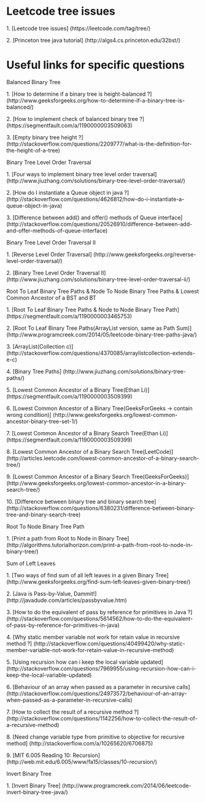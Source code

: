 # Leetcode tree issues
<p>1. [Leetcode tree issues] (https://leetcode.com/tag/tree/)
<p>2. [Princeton tree java tutorial] (http://algs4.cs.princeton.edu/32bst/)

# Useful links for specific questions
<p>Balanced Binary Tree
<p>1. [How to determine if a binary tree is height-balanced ?] (http://www.geeksforgeeks.org/how-to-determine-if-a-binary-tree-is-balanced/)
<p>2. [How to implement check of balanced binary tree ?] (https://segmentfault.com/a/1190000003509063)
<p>3. [Empty binary tree height ?] (http://stackoverflow.com/questions/2209777/what-is-the-definition-for-the-height-of-a-tree)

<p>Binary Tree Level Order Traversal
<p>1. [Four ways to implement binary tree level order traversal] (http://www.jiuzhang.com/solutions/binary-tree-level-order-traversal/)
<p>2. [How do I instantiate a Queue object in java ?] (http://stackoverflow.com/questions/4626812/how-do-i-instantiate-a-queue-object-in-java)
<p>3. [Difference between add() and offer() methods of Queue interface] (http://stackoverflow.com/questions/20526910/difference-between-add-and-offer-methods-of-queue-interface)

<p>Binary Tree Level Order Traversal II
<p>1. [Reverse Level Order Traversal] (http://www.geeksforgeeks.org/reverse-level-order-traversal/)
<p>2. [Binary Tree Level Order Traversal II] (http://www.jiuzhang.com/solutions/binary-tree-level-order-traversal-ii/)

<p>Root To Leaf Binary Tree Paths & Node To Node Binary Tree Paths & Lowest Common Ancestor of a BST and BT
<p>1. [Root To Leaf Binary Tree Paths & Node to Node Binary Tree Path] (https://segmentfault.com/a/1190000003465753)
<p>2. [Root To Leaf Binary Tree Paths(ArrayList version, same as Path Sum)] (http://www.programcreek.com/2014/05/leetcode-binary-tree-paths-java/)
<p>3. [ArrayList(Collection<? extends E> c)] (http://stackoverflow.com/questions/4370085/arraylistcollection-extends-e-c)
<p>4. [Binary Tree Paths] (http://www.jiuzhang.com/solutions/binary-tree-paths/)
<p>5. [Lowest Common Ancestor of a Binary Tree(Ethan Li)] (https://segmentfault.com/a/1190000003509399)
<p>6. [Lowest Common Ancestor of a Binary Tree(GeeksForGeeks -> contain wrong condition)] (http://www.geeksforgeeks.org/lowest-common-ancestor-binary-tree-set-1/)
<p>7. [Lowest Common Ancestor of a Binary Search Tree(Ethan Li)] (https://segmentfault.com/a/1190000003509399)
<p>8. [Lowest Common Ancestor of a Binary Search Tree(LeetCode)] (http://articles.leetcode.com/lowest-common-ancestor-of-a-binary-search-tree/)
<p>9. [Lowest Common Ancestor of a Binary Search Tree(GeeksForGeeks)] (http://www.geeksforgeeks.org/lowest-common-ancestor-in-a-binary-search-tree/)
<p>10. [Difference between binary tree and binary search tree] (http://stackoverflow.com/questions/6380231/difference-between-binary-tree-and-binary-search-tree)

<p>Root To Node Binary Tree Path
<p>1. [Print a path from Root to Node in Binary Tree] (http://algorithms.tutorialhorizon.com/print-a-path-from-root-to-node-in-binary-tree/)

<p>Sum of Left Leaves
<p>1. [Two ways of find sum of all left leaves in a given Binary Tree] (http://www.geeksforgeeks.org/find-sum-left-leaves-given-binary-tree/)
<p>2. [Java is Pass-by-Value, Dammit!] (http://javadude.com/articles/passbyvalue.htm)
<p>3. [How to do the equivalent of pass by reference for primitives in Java ?] (http://stackoverflow.com/questions/5614562/how-to-do-the-equivalent-of-pass-by-reference-for-primitives-in-java)
<p>4. [Why static member variable not work for retain value in recursive method ?] (http://stackoverflow.com/questions/40499420/why-static-member-variable-not-work-for-retain-value-in-recursive-method)
<p>5. [Using recursion how can i keep the local variable updated] (http://stackoverflow.com/questions/7969955/using-recursion-how-can-i-keep-the-local-variable-updated)
<p>6. [Behaviour of an array when passed as a parameter in recursive calls] (http://stackoverflow.com/questions/24973572/behaviour-of-an-array-when-passed-as-a-parameter-in-recursive-calls)
<p>7. [How to collect the result of a recursive method ?] (http://stackoverflow.com/questions/1142256/how-to-collect-the-result-of-a-recursive-method)
<p>8. [Need change variable type from primitive to objective for recursive method] (http://stackoverflow.com/a/10265620/6706875)
<p>9. [MIT 6.005 Reading 10: Recursion] (http://web.mit.edu/6.005/www/fa15/classes/10-recursion/)

<p>Invert Binary Tree
<p>1. [Invert Binary Tree] (http://www.programcreek.com/2014/06/leetcode-invert-binary-tree-java/)
